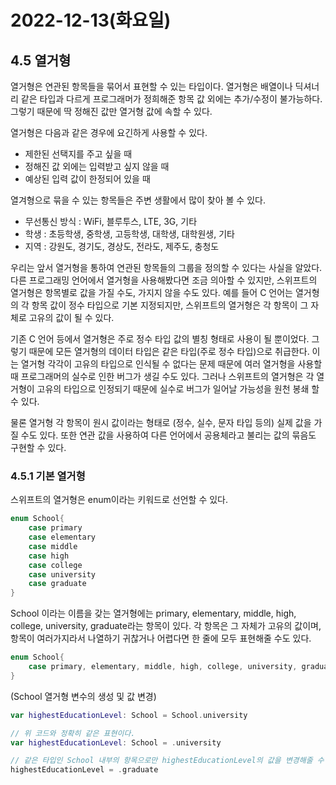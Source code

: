 # 2022-12-13(화요일)

## 4.5 열거형

열거형은 연관된 항목들을 묶어서 표현할 수 있는 타입이다. 열거형은 배열이나 딕셔너리 같은 타입과 다르게 프로그래머가 정희해준 항목 값 외에는 추가/수정이 불가능하다. 그렇기 때문에 딱 정해진 값만 열거형 값에 속할 수 있다.

열거형은 다음과 같은 경우에 요긴하게 사용할 수 있다.

- 제한된 선택지를 주고 싶을 때
- 정해진 값 외에는 입력받고 싶지 않을 때
- 예상된 입력 값이 한정되어 있을 때

열겨형으로 묶을 수 있는 항목들은 주변 생활에서 많이 찾아 볼 수 있다.

- 무선통신 방식 : WiFi, 블루투스, LTE, 3G, 기타
- 학생 : 초등학생, 중학생, 고등학생, 대학생, 대학원생, 기타
- 지역 : 강원도, 경기도, 경상도, 전라도, 제주도, 충청도

우리는 앞서 열거형을 통하여 연관된 항목들의 그룹을 정의할 수 있다는 사실을 알았다. 다른 프로그래밍 언어에서 열거형을 사용해봤다면 조금 의아할 수 있지만, 스위프트의 열거형은 항목별로 값을 가질 수도, 가지지 않을 수도 있다. 예를 들어 C 언어는 열거형의 각 항목 값이 정수 타입으로 기본 지정되지만, 스위프트의 열거형은 각 항목이 그 자체로 고유의 값이 될 수 있다.

기존 C 언어 등에서 열거형은 주로 정수 타입 값의 별칭 형태로 사용이 될 뿐이었다. 그렇기 때문에 모든 열거형의 데이터 타입은 같은 타입(주로 정수 타입)으로 취급한다. 이는 열거형 각각이 고유의 타입으로 인식될 수 없다는 문제 때문에 여러 열거형을 사용할 때 프로그래머의 실수로 인한 버그가 생길 수도 있다. 그러나 스위프트의 열거형은 각 열거형이 고유의 타입으로 인정되기 때문에 실수로 버그가 일어날 가능성을 원천 봉쇄 할 수 있다.

물론 열거형 각 항목이 원시 값이라는 형태로 (정수, 실수, 문자 타입 등의) 실제 값을 가질 수도 있다. 또한 연관 값을 사용하여 다른 언어에서 공용체라고 불리는 값의 묶음도 구현할 수 있다.

### 4.5.1 기본 열거형

스위프트의 열거형은 enum이라는 키워드로 선언할 수 있다.

```swift
enum School{
	case primary
	case elementary
	case middle
	case high
	case college
	case university
	case graduate
}
```

School 이라는 이름을 갖는 열거형에는 primary, elementary, middle, high, college, university, graduate라는 항목이 있다. 각 항목은 그 자체가 고유의 값이며, 항목이 여러가지라서 나열하기 귀찮거나 어렵다면 한 줄에 모두 표현해줄 수도 있다.

```swift
enum School{
	case primary, elementary, middle, high, college, university, graduate
}
```

(School 열거형 변수의 생성 및 값 변경)

```swift
var highestEducationLevel: School = School.university

// 위 코드와 정확히 같은 표현이다.
var highestEducationLevel: School = .university

// 같은 타입인 School 내부의 항목으로만 highestEducationLevel의 값을 변경해줄 수 있다.
highestEducationLevel = .graduate
```